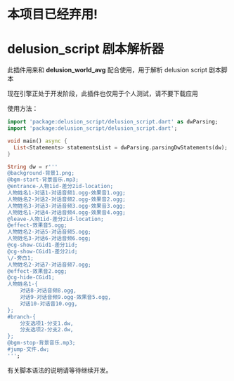 # 本项目已经弃用!



# delusion_script 剧本解析器





此插件用来和 **delusion_world_avg** 配合使用，用于解析 delusion script 剧本脚本

现在引擎正处于开发阶段，此插件也仅用于个人测试，请不要下载应用

使用方法：

```dart
import 'package:delusion_script/delusion_script.dart' as dwParsing;
import 'package:delusion_script/delusion_script.dart';

void main() async {
  List<Statements> statementsList = dwParsing.parsingDwStatements(dw);
}

String dw = r'''
@background-背景1.png;
@bgm-start-背景音乐.mp3;
@entrance-人物1id-差分2id-location;
人物姓名1-对话1-对话音频1.ogg-效果音1.ogg;
人物姓名2-对话2-对话音频2.ogg-效果音2.ogg;
人物姓名3-对话3-对话音频3.ogg-效果音3.ogg;
人物姓名1-对话4-对话音频4.ogg-效果音4.ogg;
@leave-人物1id-差分2id-location;
@effect-效果音5.ogg;
人物姓名2-对话5-对话音频5.ogg;
人物姓名3-对话6-对话音频6.ogg;
@cg-show-CGid1-差分1id;
@cg-show-CGid1-差分2id;
\/-旁白1;
人物姓名2-对话7-对话音频7.ogg;
@effect-效果音2.ogg;
@cg-hide-CGid1;
人物姓名1-{
    对话8-对话音频8.ogg,
    对话9-对话音频9.ogg-效果音5.ogg,
    对话10-对话音10.ogg,
};
#branch-{
    分支选项1-分支1.dw,
    分支选项2-分支2.dw,
};
@bgm-stop-背景音乐.mp3;
#jump-文件.dw;
''';
```

有关脚本语法的说明请等待继续开发。
